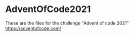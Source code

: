 # AdventOfCode2021
These are the files for the challenge "Advent of code 2021"
https://adventofcode.com/
